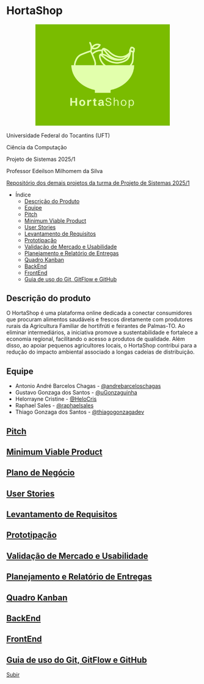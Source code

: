 # HortaShop

<div align="center">
  <img src="/images/logo/hortaShop.png" alt="logo" style="height: 7cm;">
</div>

Universidade Federal do Tocantins (UFT)

Ciência da Computação

Projeto de Sistemas 2025/1

Professor Edeilson Milhomem da Silva

[Repositório dos demais projetos da turma de Projeto de Sistemas 2025/1](https://github.com/disciplinas-prof-Edeilson-UFT/proj-sist-2025-1)

- Índice
  - [Descrição do Produto](#descrição-do-produto)
  - [Equipe](#equipe)
  - [Pitch](#pitch)
  - [Minimum Viable Product](#descrição-do-produto)
  - [User Stories](#user-stories)
  - [Levantamento de Requisitos](#levantamento-de-requisitos)
  - [Prototipação](#prototipação)
  - [Validação de Mercado e Usabilidade](#validação-de-mercado-e-usabilidade)
  - [Planejamento e Relatório de Entregas](#planejamento-e-relatório-de-entregas)
  - [Quadro Kanban](#quadro-kanban)
  - [BackEnd](#backend) 
  - [FrontEnd](#frontend)
  - [Guia de uso do Git, GitFlow e GitHub](#guia-de-uso-do-git-gitflow-e-github)

## Descrição do produto

​O HortaShop é uma plataforma online dedicada a conectar consumidores que procuram alimentos saudáveis e frescos diretamente com produtores rurais da Agricultura Familiar de hortifrúti e feirantes de Palmas-TO. Ao eliminar intermediários, a iniciativa promove a sustentabilidade e fortalece a economia regional, facilitando o acesso a produtos de qualidade. Além disso, ao apoiar pequenos agricultores locais, o HortaShop contribui para a redução do impacto ambiental associado a longas cadeias de distribuição.

## Equipe

- Antonio André Barcelos Chagas - [@andrebarceloschagas](https://github.com/andrebarceloschagas)
- Gustavo Gonzaga dos Santos - [@uGonzaguinha](https://github.com/uGonzaguinha)
- Helorrayne Cristine  - [@HeloCris](https://github.com/HeloCris)
- Raphael Sales - [@raphaelsales](https://github.com/raphaelsales)
- Thiago Gonzaga dos Santos - [@thiagogonzagadev](https://github.com/thiagogonzagadev)

## [Pitch](https://www.canva.com/design/DAGj94XQBxs/151oJxBJoCiu4VFlF1HD0w/view?utm_content=DAGj94XQBxs&utm_campaign=designshare&utm_medium=link2&utm_source=uniquelinks&utlId=hd5462b7299)

## [Minimum Viable Product](/mvp.md)

## [Plano de Negócio](https://docs.google.com/document/d/1o4KryYtrJ3clVpR95z9ySIHgG1rwS5YWhM3P-sO0Wl0/edit?usp=sharing)

## [User Stories](/user_stories.md)

## [Levantamento de Requisitos](https://docs.google.com/spreadsheets/d/12s-O6yGfPm4BrYIASYmg-mTyy1VjKq881j7DcWgVwPQ/edit?gid=0#gid=0)

## [Prototipação](https://www.figma.com/proto/qBmHxZgLpY7XdVGG2g0Now/HortaShop-Telas?node-id=160-1559&p=f&t=S7wfnOBBJwhbxv5J-0&scaling=scale-down&content-scaling=fixed&page-id=0%3A1&starting-point-node-id=160%3A1559)

## [Validação de Mercado e Usabilidade](/validacao_mercado_usabilidade.md)

## [Planejamento e Relatório de Entregas](/planejamento_entregas.md)

## [Quadro Kanban](https://projetosis.atlassian.net/jira/core/projects/HCEV/board?groupBy=status)

## [BackEnd](https://github.com/HortaShop-PS/BackEnd)

## [FrontEnd](https://github.com/HortaShop-PS/FrontEnd)

## [Guia de uso do Git, GitFlow e GitHub](/git_gitflow_github.md)

[Subir](#hortashop)
